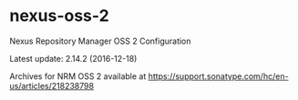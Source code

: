 # nexus-oss-2
Nexus Repository Manager OSS 2 Configuration

Latest update: 2.14.2 (2016-12-18)

Archives for NRM OSS 2 available at https://support.sonatype.com/hc/en-us/articles/218238798
